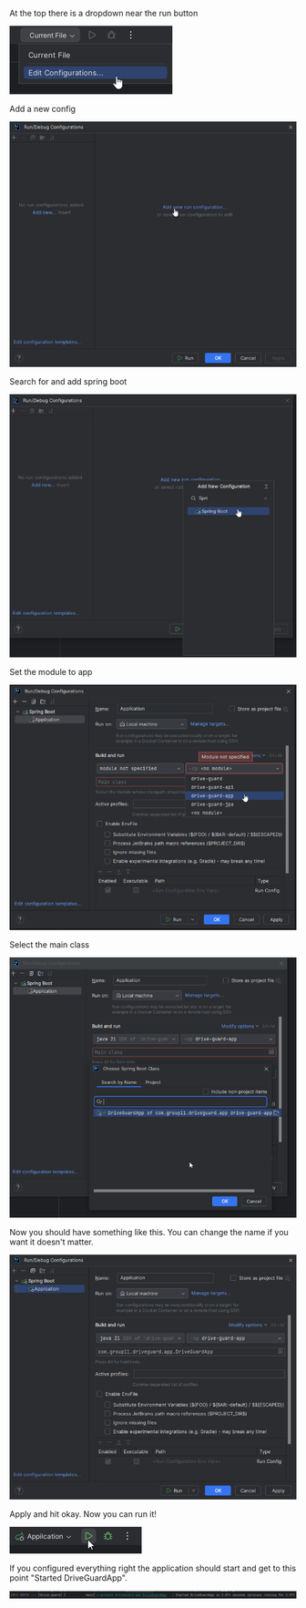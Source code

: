 At the top there is a dropdown near the run button

![](assets/run-config/edit-configs.png)

Add a new config

![](assets/run-config/add-new-config.png)

Search for and add spring boot

![](assets/run-config/add-spring-config.png)

Set the module to app

![](assets/run-config/set-module.png)

Select the main class

![](assets/run-config/select-main-class.png)

Now you should have something like this. You can change the name if you want it doesn't matter.

![](assets/run-config/correct-config.png)

Apply and hit okay. Now you can run it!

![](assets/run-config/run-it.png)

If you configured everything right the application should start and get to this point "Started DriveGuardApp".

![App Running](../docs/assets/run-config/app-running.png)